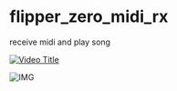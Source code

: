 # flipper_zero_midi_rx
receive midi and play song

[![Video Title](https://img.youtube.com/vi/qEycsWnfM50Diw6p/0.jpg)](https://www.youtube.com/watch?v=qEycsWnfM50Diw6p)

![IMG](https://github.com/crackerjacques/flipper_zero_midi_rx/blob/main/midi_rx/images/0001.png?raw=true)
